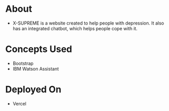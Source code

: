 # About
- X-SUPREME is a website created to help people with depression. It also has an integrated chatbot, which helps people cope with it.

# Concepts Used
- Bootstrap
- IBM Watson Assistant

# Deployed On
- Vercel
